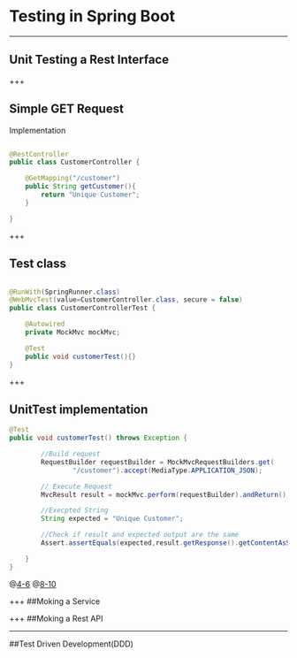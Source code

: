# Testing in Spring Boot


---
## Unit Testing a Rest Interface



+++
## Simple GET Request 


Implementation

```java

@RestController
public class CustomerController {

    @GetMapping("/customer")
    public String getCustomer(){
        return "Unique Customer";
    }

}

```
+++

## Test class

```java

@RunWith(SpringRunner.class)
@WebMvcTest(value=CustomerController.class, secure = false)
public class CustomerControllerTest {

    @Autowired
    private MockMvc mockMvc;

    @Test
    public void customerTest(){}
}
```

+++
## UnitTest implementation


```java
@Test
public void customerTest() throws Exception {

        //Build request
        RequestBuilder requestBuilder = MockMvcRequestBuilders.get(
                "/customer").accept(MediaType.APPLICATION_JSON);

        // Execute Request
        MvcResult result = mockMvc.perform(requestBuilder).andReturn();

        //Execpted String
        String expected = "Unique Customer";

        //Check if result and expected output are the same
        Assert.assertEquals(expected,result.getResponse().getContentAsString());

    }
}
```
@[4-6](darn)
@[8-10](oiii)




+++
##Moking a Service

+++
##Moking a Rest API


---
##Test Driven Development(DDD)

